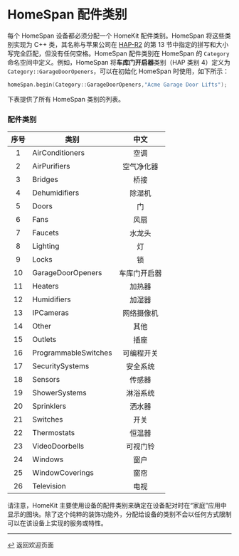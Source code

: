 <!-- 原文时间：2023.3.19，校对时间：2025.2.27 -->

# HomeSpan 配件类别

每个 HomeSpan 设备都必须分配一个 HomeKit 配件类别。HomeSpan 将这些类别实现为 C++ 类，其名称与苹果公司在 [HAP-R2](../docs/HAP-R2.pdf) 的第 13 节中指定的拼写和大小写完全匹配，但没有任何空格。HomeSpan 配件类别在 HomeSpan 的 `Category` 命名空间中定义。例如，HomeSpan 将**车库门开启器**类别（HAP 类别 4）定义为 `Category::GarageDoorOpeners`，可以在初始化 HomeSpan 时使用，如下所示：

```C++
homeSpan.begin(Category::GarageDoorOpeners,"Acme Garage Door Lifts");
```

下表提供了所有 HomeSpan 类别的列表。

### 配件类别
|序号|类别|中文|
|:-:|--------------------------- | :------------------------------: |
| 1|AirConditioners | 空调 |
| 2|AirPurifiers | 空气净化器 |
| 3|Bridges |桥接|
| 4|Dehumidifiers |除湿机|
| 5|Doors |门|
| 6|Fans |风扇|
| 7|Faucets |水龙头|
| 8|Lighting |灯|
| 9|Locks| 锁|
| 10|GarageDoorOpeners |车库门开启器|
| 11|Heaters |加热器|
| 12|Humidifiers |加湿器|
| 13|IPCameras |网络摄像机|
| 14|Other |其他|
| 15|Outlets |插座|
| 16|ProgrammableSwitches |可编程开关|
| 17|SecuritySystems |安全系统|
| 18|Sensors |传感器|
| 19|ShowerSystems| 淋浴系统|
| 20|Sprinklers |洒水器|
| 21|Switches |开关|
| 22|Thermostats |恒温器|
| 23|VideoDoorbells| 可视门铃|
| 24|Windows |窗户|
| 25|WindowCoverings |窗帘|
| 26|Television |电视|

请注意，HomeKit 主要使用设备的配件类别来确定在设备配对时在“家庭”应用中显示的图块。除了这个纯粹的装饰功能外，分配给设备的类别不会以任何方式限制可以在该设备上实现的服务或特性。

---

[↩️](../README.md#resources) 返回欢迎页面
